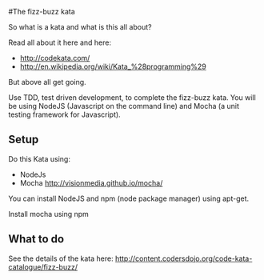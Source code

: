 #The fizz-buzz kata

So what is a kata and what is this all about?

Read all about it here and here:
  * http://codekata.com/
  * http://en.wikipedia.org/wiki/Kata_%28programming%29

But above all get going.

Use TDD, test driven development, to complete the fizz-buzz kata. You will be using NodeJS (Javascript on the command line) 
and Mocha (a unit testing framework for Javascript).


## Setup

Do this Kata using:
  * NodeJs
  * Mocha http://visionmedia.github.io/mocha/

You can install NodeJS and npm (node package manager) using apt-get.

Install mocha using npm


## What to do

See the details of the kata here:
    http://content.codersdojo.org/code-kata-catalogue/fizz-buzz/
